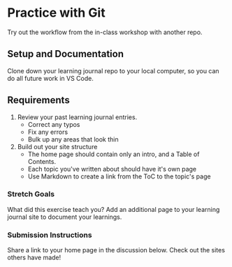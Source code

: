# Practice with Git

Try out the workflow from the in-class workshop with another repo. 

## Setup and Documentation

Clone down your learning journal repo to your local computer, so you can do all future work in VS Code. 

## Requirements

1. Review your past learning journal entries. 
    - Correct any typos
    - Fix any errors
    - Bulk up any areas that look thin
1. Build out your site structure
    - The home page should contain only an intro, and a Table of Contents.
    - Each topic you've written about should have it's own page
    - Use Markdown to create a link from the ToC to the topic's page

### Stretch Goals

What did this exercise teach you? Add an additional page to your learning journal site to document your learnings. 

### Submission Instructions

Share a link to your home page in the discussion below. Check out the sites others have made!
